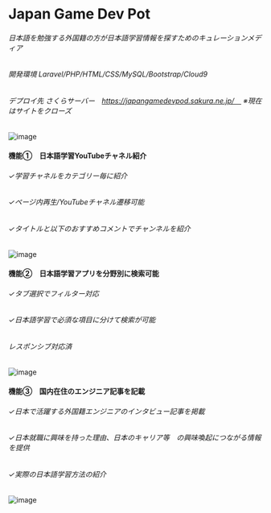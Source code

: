 # Japan Game Dev Pot
###### 日本語を勉強する外国籍の方が日本語学習情報を探すためのキュレーションメディア
###### 開発環境 Laravel/PHP/HTML/CSS/MySQL/Bootstrap/Cloud9
###### デプロイ先  さくらサーバー　https://japangamedevpod.sakura.ne.jp/　 ※現在はサイトをクローズ
![image](https://user-images.githubusercontent.com/54490421/194886719-bdb19f0a-60a4-4638-95e6-94da36a4ba2b.png)

#### 機能①　日本語学習YouTubeチャネル紹介
###### ✓学習チャネルをカテゴリー毎に紹介
###### ✓ページ内再生/YouTubeチャネル遷移可能
###### ✓タイトルと以下のおすすめコメントでチャンネルを紹介
![image](https://user-images.githubusercontent.com/54490421/194890383-8f49e930-6e73-4f6f-b923-64936d1ffd07.png)


#### 機能②　日本語学習アプリを分野別に検索可能
###### ✓タブ選択でフィルター対応
###### ✓日本語学習で必須な項目に分けて検索が可能
###### レスポンシブ対応済
![image](https://user-images.githubusercontent.com/54490421/194890334-8bf64855-ba7f-44fa-8ebb-d9a96d2d9376.png)

#### 機能③　国内在住のエンジニア記事を記載
###### ✓日本で活躍する外国籍エンジニアのインタビュー記事を掲載
###### ✓日本就職に興味を持った理由、日本のキャリア等　の興味喚起につながる情報を提供
###### ✓実際の日本語学習方法の紹介
![image](https://user-images.githubusercontent.com/54490421/194891092-ba2da72f-afd5-4e83-bf4c-7a0e126bcce6.png)


